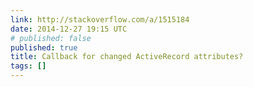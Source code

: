 ```yaml
---
link: http://stackoverflow.com/a/1515184
date: 2014-12-27 19:15 UTC
# published: false
published: true
title: Callback for changed ActiveRecord attributes?
tags: []
---
```



